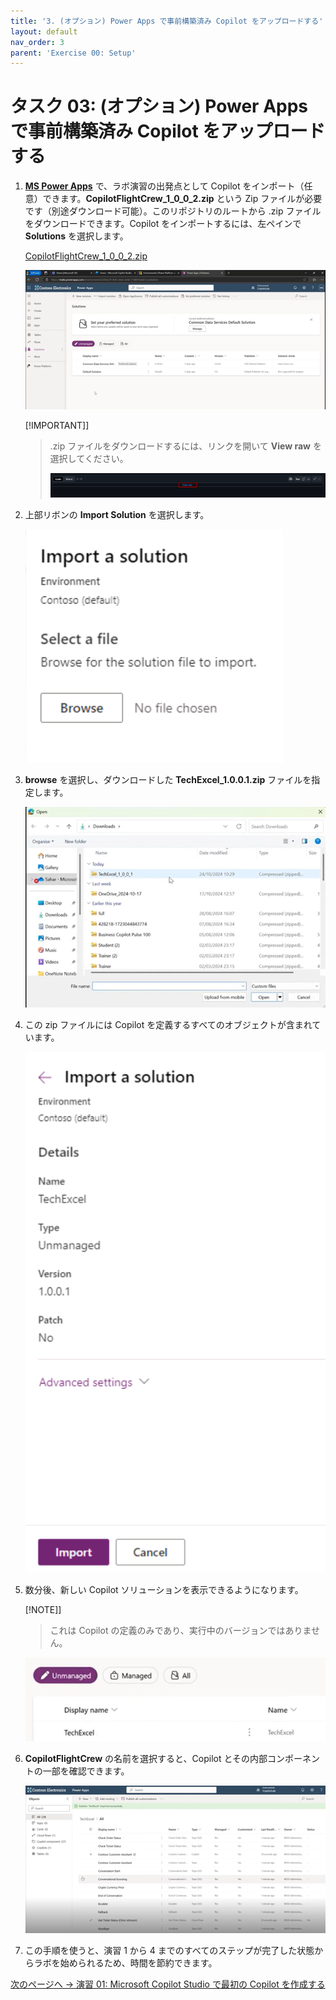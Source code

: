 ```yaml
---
title: '3. (オプション) Power Apps で事前構築済み Copilot をアップロードする'
layout: default
nav_order: 3
parent: 'Exercise 00: Setup'
---
```


# タスク 03: (オプション) Power Apps で事前構築済み Copilot をアップロードする

1. **[MS Power Apps](make.powerapps.com)** で、ラボ演習の出発点として Copilot をインポート（任意）できます。**CopilotFlightCrew_1_0_0_2.zip** という Zip ファイルが必要です（別途ダウンロード可能）。このリポジトリのルートから .zip ファイルをダウンロードできます。Copilot をインポートするには、左ペインで **Solutions** を選択します。

    <a href="https://github.com/TK3214-MS/CopilotFlightCrew/blob/main/solution/CopilotFlightCrew_1_0_0_2.zip">CopilotFlightCrew_1_0_0_2.zip</a>

    ![lab0-t3-1.png](../../media/lab0-t3-1.png)

    [!IMPORTANT]]
    > .zip ファイルをダウンロードするには、リンクを開いて **View raw** を選択してください。
    >
    > ![4r43rf4ew.png](../../media/4r43rf4ew.png)

1. 上部リボンの **Import Solution** を選択します。

    ![lab0-t3-2.png](../../media/lab0-t3-2.png) 

1. **browse** を選択し、ダウンロードした **TechExcel_1.0.0.1.zip** ファイルを指定します。

    ![lab0-t3-3.png](../../media/lab0-t3-3.png) 

1. この zip ファイルには Copilot を定義するすべてのオブジェクトが含まれています。

    ![lab0-t3-4.png](../../media/lab0-t3-4.png) 

1. 数分後、新しい Copilot ソリューションを表示できるようになります。

    [!NOTE]]
    > これは Copilot の定義のみであり、実行中のバージョンではありません。

    ![lab0-t3-5.png](../../media/lab0-t3-5.png) 

1. **CopilotFlightCrew** の名前を選択すると、Copilot とその内部コンポーネントの一部を確認できます。

    ![lab0-t3-6.png](../../media/lab0-t3-6.png) 

1. この手順を使うと、演習 1 から 4 までのすべてのステップが完了した状態からラボを始められるため、時間を節約できます。

[次のページへ → 演習 01: Microsoft Copilot Studio で最初の Copilot を作成する](../Ex01/Ex01.md)

